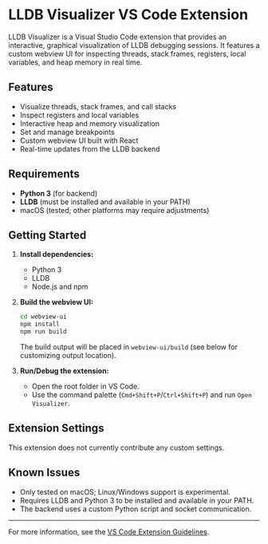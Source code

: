 # LLDB Visualizer VS Code Extension

LLDB Visualizer is a Visual Studio Code extension that provides an interactive, graphical visualization of LLDB debugging sessions. It features a custom webview UI for inspecting threads, stack frames, registers, local variables, and heap memory in real time.

## Features

- Visualize threads, stack frames, and call stacks
- Inspect registers and local variables
- Interactive heap and memory visualization
- Set and manage breakpoints
- Custom webview UI built with React
- Real-time updates from the LLDB backend

## Requirements

- **Python 3** (for backend)
- **LLDB** (must be installed and available in your PATH)
- macOS (tested; other platforms may require adjustments)

## Getting Started

1. **Install dependencies:**
   - Python 3
   - LLDB
   - Node.js and npm

2. **Build the webview UI:**
   ```sh
   cd webview-ui
   npm install
   npm run build
   ```
   The build output will be placed in `webview-ui/build` (see below for customizing output location).

3. **Run/Debug the extension:**
   - Open the root folder in VS Code.
   - Use the command palette (`Cmd+Shift+P`/`Ctrl+Shift+P`) and run `Open Visualizer`.

## Extension Settings

This extension does not currently contribute any custom settings.

## Known Issues

- Only tested on macOS; Linux/Windows support is experimental.
- Requires LLDB and Python 3 to be installed and available in your PATH.
- The backend uses a custom Python script and socket communication.

---

For more information, see the [VS Code Extension Guidelines](https://code.visualstudio.com/api/references/extension-guidelines).
